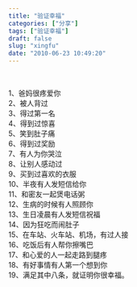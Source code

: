 ```yaml
---
title: "验证幸福"
categories: ["分享"]
tags: ["验证幸福"]
draft: false
slug: "xingfu"
date: "2010-06-23 10:49:20"
---
```


<p><br class="spacer_"></p>

<div id="_mcePaste">1、爸妈很疼爱你</div>
<div id="_mcePaste">2、被人背过</div>
<div id="_mcePaste">3、得过第一名</div>
<div id="_mcePaste">4、得到过惊喜</div>
<div id="_mcePaste">5、笑到肚子痛</div>
<div id="_mcePaste">6、得到过奖励</div>
<div id="_mcePaste">7、有人为你哭泣</div>
<div id="_mcePaste">8、让别人感动过</div>
<div id="_mcePaste">9、买到过喜欢的衣服</div>
<div id="_mcePaste">10、半夜有人发短信给你</div>
<div id="_mcePaste">11、和密友一起煲电话粥</div>
<div id="_mcePaste">12、生病的时候有人照顾你</div>
<div id="_mcePaste">13、生日凌晨有人发短信祝福</div>
<div id="_mcePaste">14、因为狂吃而闹肚子</div>
<div id="_mcePaste">15、在车站、火车站、机场，有过人接</div>
<div id="_mcePaste">16、吃饭后有人帮你擦嘴巴</div>
<div id="_mcePaste">17、和心爱的人一起走路到腿疼</div>
<div id="_mcePaste">18、有好事情有人第一个想到你</div>
<div>19、满足其中八条，就证明你很幸福。</div>
